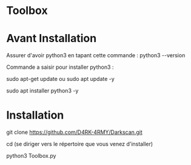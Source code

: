 # Toolbox


# Avant Installation

Assurer d'avoir python3 en tapant cette commande :
python3 --version

Commande a saisir pour installer python3 :

sudo apt-get update ou sudo apt update -y

sudo apt installer python3 -y


# Installation

git clone https://github.com/D4RK-4RMY/Darkscan.git

cd (se diriger vers le répertoire que vous venez d'installer)

python3 Toolbox.py
